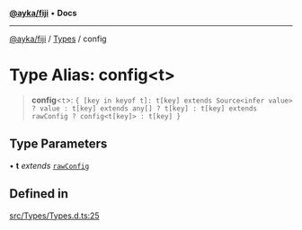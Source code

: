 [**@ayka/fiji**](../../../README.md) • **Docs**

***

[@ayka/fiji](../../../globals.md) / [Types](../README.md) / config

# Type Alias: config\<t\>

> **config**\<`t`\>: `{ [key in keyof t]: t[key] extends Source<infer value> ? value : t[key] extends any[] ? t[key] : t[key] extends rawConfig ? config<t[key]> : t[key] }`

## Type Parameters

• **t** *extends* [`rawConfig`](../../../type-aliases/rawConfig.md)

## Defined in

[src/Types/Types.d.ts:25](https://github.com/AndreyMork/fiji/blob/144c0091223d6b00e7f3dad83fbdc3098be7f48c/src/Types/Types.d.ts#L25)

